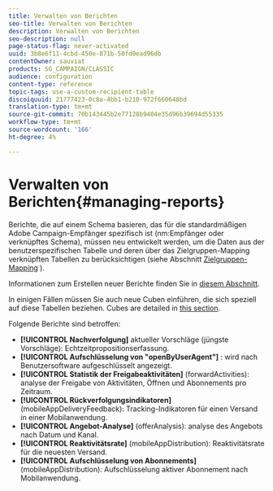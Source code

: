 ```yaml
---
title: Verwalten von Berichten
seo-title: Verwalten von Berichten
description: Verwalten von Berichten
seo-description: null
page-status-flag: never-activated
uuid: 3b8e6f11-4cbd-450e-871b-50fd0ead96db
contentOwner: sauviat
products: SG_CAMPAIGN/CLASSIC
audience: configuration
content-type: reference
topic-tags: use-a-custom-recipient-table
discoiquuid: 21777423-0c8a-4bb1-b210-972f660648bd
translation-type: tm+mt
source-git-commit: 70b143445b2e77128b9404e35d96b39694d55335
workflow-type: tm+mt
source-wordcount: '166'
ht-degree: 4%

---
```



# Verwalten von Berichten{#managing-reports}

Berichte, die auf einem Schema basieren, das für die standardmäßigen Adobe Campaign-Empfänger spezifisch ist (nm:Empfänger oder verknüpftes Schema), müssen neu entwickelt werden, um die Daten aus der benutzerspezifischen Tabelle und deren über das Zielgruppen-Mapping verknüpften Tabellen zu berücksichtigen (siehe Abschnitt [Zielgruppen-Mapping](../../configuration/using/target-mapping.md) ).

Informationen zum Erstellen neuer Berichte finden Sie in [diesem Abschnitt](../../reporting/using/about-reports-creation-in-campaign.md).

In einigen Fällen müssen Sie auch neue Cuben einführen, die sich speziell auf diese Tabellen beziehen. Cubes are detailed in [this section](../../reporting/using/about-cubes.md).

Folgende Berichte sind betroffen:

* **[!UICONTROL Nachverfolgung]** aktueller Vorschläge (jüngste Vorschläge): Echtzeitpropositionserfassung.
* **[!UICONTROL Aufschlüsselung von &quot;openByUserAgent&quot;]** : wird nach Benutzersoftware aufgeschlüsselt angezeigt.
* **[!UICONTROL Statistik der Freigabeaktivitäten]** (forwardActivities): analyse der Freigabe von Aktivitäten, Öffnen und Abonnements pro Zeitraum.
* **[!UICONTROL Rückverfolgungsindikatoren]** (mobileAppDeliveryFeedback): Tracking-Indikatoren für einen Versand in einer Mobilanwendung.
* **[!UICONTROL Angebot-Analyse]** (offerAnalysis): analyse des Angebots nach Datum und Kanal.
* **[!UICONTROL Reaktivitätsrate]** (mobileAppDistribution): Reaktivitätsrate für die neuesten Versand.
* **[!UICONTROL Aufschlüsselung von Abonnements]** (mobileAppDistribution): Aufschlüsselung aktiver Abonnement nach Mobilanwendung.

